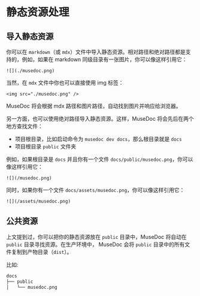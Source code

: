 # 静态资源处理

## 导入静态资源

你可以在 `markdown`（或 `mdx`）文件中导入静态资源。相对路径和绝对路径都是支持的，例如，如果在 markdown 同级目录有一张图片，你可以像这样引用它：

```mdx
![](./musedoc.png)
```

当然，在 `mdx` 文件中你也可以直接使用 img 标签：

```mdx
<img src="./musedoc.png" />
```

MuseDoc 将会根据 mdx 路径和图片路径，自动找到图片并响应给浏览器。

另一方面，也可以使用绝对路径导入静态资源。这样，MuseDoc 将会先后在两个地方查找文件：

- 项目根目录，比如启动命令为 `musedoc dev docs`，那么根目录就是 `docs`
- 项目根目录 `public` 文件夹

例如，如果根目录是 `docs` 并且你有一个文件 `docs/public/musedoc.png`，你可以像这样引用它：

```mdx
![](/musedoc.png)
```

同时，如果你有一个文件 `docs/assets/musedoc.png`，你可以像这样引用它：

```mdx
![](/assets/musedoc.png)
```

## 公共资源

上文提到过，你可以把你的静态资源放在 `public` 目录中，MuseDoc 将自动在 `public` 目录寻找资源。在生产环境中，
MuseDoc 会将 `public` 目录中的所有文件复制到产物目录（`dist`）。

比如:

```bash
docs
├── public
│   └── musedoc.png
```